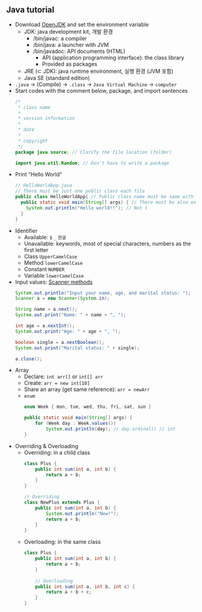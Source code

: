 ## Java tutorial

- Download [OpenJDK](https://jdk.java.net/15/) and set the environment variable
  - JDK: java development kit, 개발 환경
    - /bin/javac: a compiler
    - /bin/java: a launcher with JVM
    - /bin/javadoc: API documents (HTML)
      - API (application programming interface): the class library
      - Provided as packages
  - JRE (⊂ JDK): java runtime environment, 실행 환경 (JVM 포함)
  - Java SE (standard edition)
- `.java` → (Compile) → `.class` → `Java Virtual Machine` → `computer`
- Start codes with the comment below, package, and import sentences
  ```java
  /*
   * class name
   *
   * version information
   *
   * date
   *
   * copyright
   */
  package java.source; // Clarify the file location (folder)
  
  import java.util.Random; // Don't have to write a package
  ```
- Print "Hello World"
  ```java
  // HelloWorldApp.java
  // There must be just one public class each file
  public class HelloWorldApp{ // Public class name must be same with the file name
    public static void main(String[] args) { // There must be also one main method each file
      System.out.println("Hello world!!"); // Not i
    }
  }
  ```
- Identifier
  - Available: `$` `_` `한글`
  - Unavailable: keywords, most of special characters, numbers as the first letter
  - Class `UpperCamelCase`
  - Method `lowerCamelCase`
  - Constant `NUMBER`
  - Variable `lowerCamelCase`
- Input values: [Scanner methods](https://www.javatpoint.com/Scanner-class)
  ```java
  System.out.println("Input your name, age, and marital status: ");
  Scanner a = new Scanner(System.in);

  String name = a.next();
  System.out.print("Name: " + name + ", ");

  int age = a.nextInt();
  System.out.print("Age: " + age + ", ");

  boolean single = a.nextBoolean();
  System.out.print("Marital status: " + single);

  a.close();
  ```
- Array
  - Declare: `int arr[]` or `int[] arr`
  - Create: `arr = new int[10]`
  - Share an array (get same reference): `arr = newArr`
  - `enum`
    ```java
    enum Week { mon, tue, wed, thu, fri, sat, sun }
    
    public static void main(String[] args) {
        for (Week day : Week.values())
            System.out.println(day); // day.ordinal() // int
    }
    ```
- Overriding & Overloading
  - Overriding: in a child class
    ```java
    class Plus {
        public int sum(int a, int b) {
            return a + b;
        }
    }
    
    // Overriding
    class NewPlus extends Plus {
        public int sum(int a, int b) {
            System.out.println("New!");
            return a + b;
        }
    }
    ```
  - Overloading: in the same class
    ```java
    class Plus {
        public int sum(int a, int b) {
            return a + b;
        }
        
        // Overloading
        public int sum(int a, int b, int c) {
            return a + b + c;
        }
    }
    ```
  



